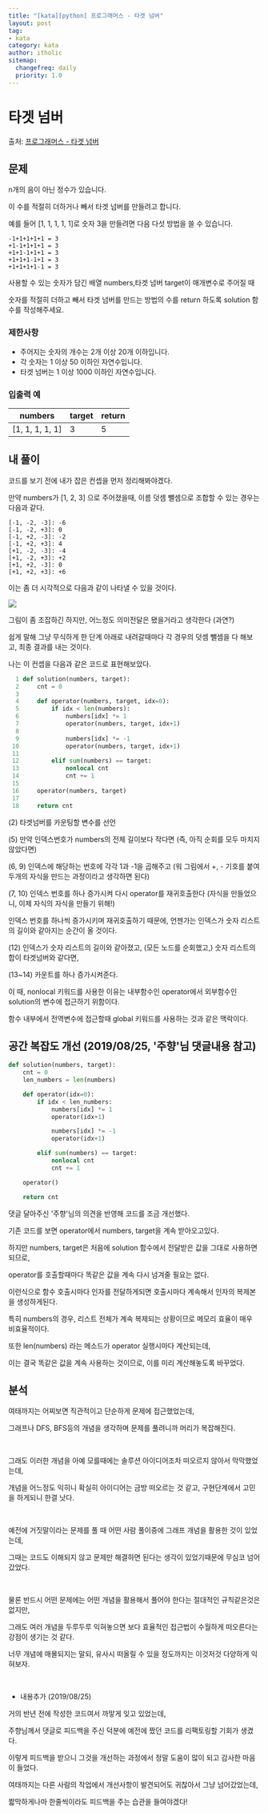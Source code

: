 ```yaml
---
title: "[kata][python] 프로그래머스 - 타겟 넘버"
layout: post
tag:
- kata
category: kata
author: itholic
sitemap:
  changefreq: daily
  priority: 1.0
---
```


# 타겟 넘버

출처: <a href="https://programmers.co.kr/learn/courses/30/lessons/43165" target="_blank">프로그래머스 - 타겟 넘버</a>

## 문제

n개의 음이 아닌 정수가 있습니다.

이 수를 적절히 더하거나 빼서 타겟 넘버를 만들려고 합니다.

예를 들어 [1, 1, 1, 1, 1]로 숫자 3을 만들려면 다음 다섯 방법을 쓸 수 있습니다.

```
-1+1+1+1+1 = 3
+1-1+1+1+1 = 3
+1+1-1+1+1 = 3
+1+1+1-1+1 = 3
+1+1+1+1-1 = 3
```

사용할 수 있는 숫자가 담긴 배열 numbers,타겟 넘버 target이 매개변수로 주어질 때

숫자를 적절히 더하고 빼서 타겟 넘버를 만드는 방법의 수를 return 하도록 solution 함수를 작성해주세요.

### 제한사항

- 주어지는 숫자의 개수는 2개 이상 20개 이하입니다.
- 각 숫자는 1 이상 50 이하인 자연수입니다.
- 타겟 넘버는 1 이상 1000 이하인 자연수입니다.

### 입출력 예

| numbers         | target | return |
| --------------- | ------ | ------ |
| [1, 1, 1, 1, 1] | 3      | 5      |



## 내 풀이

코드를 보기 전에 내가 잡은 컨셉을 먼저 정리해봐야겠다.

만약 numbers가 [1, 2, 3] 으로 주어졌을때, 이름 덧셈 뺄셈으로 조합할 수 있는 경우는 다음과 같다.

```
[-1, -2, -3]: -6
[-1, -2, +3]: 0
[-1, +2, -3]: -2
[-1, +2, +3]: 4
[+1, -2, -3]: -4
[+1, -2, +3]: +2
[+1, +2, -3]: 0
[+1, +2, +3]: +6
```

이는 좀 더 시각적으로 다음과 같이 나타낼 수 있을 것이다.

![](/assets/images/2019/02/06/kata-target-number/graph.png)

그림이 좀 조잡하긴 하지만, 어느정도 의미전달은 됐을거라고 생각한다 (과연?)

쉽게 말해 그냥 무식하게 한 단계 아래로 내려갈때마다 각 경우의 덧셈 뺄셈을 다 해보고, 최종 결과를 내는 것이다.

나는 이 컨셉을 다음과 같은 코드로 표현해보았다.

```python
  1 def solution(numbers, target):
  2     cnt = 0
  3
  4     def operator(numbers, target, idx=0):
  5         if idx < len(numbers):
  6             numbers[idx] *= 1
  7             operator(numbers, target, idx+1)
  8
  9             numbers[idx] *= -1
 10             operator(numbers, target, idx+1)
 11
 12         elif sum(numbers) == target:
 13             nonlocal cnt
 14             cnt += 1
 15
 16     operator(numbers, target)
 17
 18     return cnt
```

(2) 타겟넘버를 카운팅할 변수를 선언

(5) 만약 인덱스번호가 numbers의 전체 길이보다 작다면 (즉, 아직 순회를 모두 마치지 않았다면)

(6, 9) 인덱스에 해당하는 번호에 각각 1과 -1을 곱해주고 (워 그림에서 +, - 기호를 붙여 두개의 자식을 만드는 과정이라고 생각하면 된다)

(7, 10) 인덱스 번호를 하나 증가시켜 다시 operator를 재귀호출한다 (자식을 만들었으니, 이제 자식의 자식을 만들기 위해!)

인덱스 번호를 하나씩 증가시키며 재귀호출하기 때문에, 언젠가는 인덱스가 숫자 리스트의 길이와 같아지는 순간이 올 것이다.

(12) 인덱스가 숫자 리스트의 길이와 같아졌고, (모든 노드를 순회했고,) 숫자 리스트의 합이 타겟넘버와 같다면,

(13~14) 카운트를 하나 증가시켜준다.

이 때, nonlocal 키워드를 사용한 이유는 내부함수인 operator에서 외부함수인 solution의 변수에 접근하기 위함이다.

함수 내부에서 전역변수에 접근할때 global 키워드를 사용하는 것과 같은 맥락이다.


## 공간 복잡도 개선 (2019/08/25, '주향'님 댓글내용 참고)

```python
def solution(numbers, target):
    cnt = 0
    len_numbers = len(numbers)

    def operator(idx=0):
        if idx < len_numbers:
            numbers[idx] *= 1
            operator(idx+1)

            numbers[idx] *= -1
            operator(idx+1)

        elif sum(numbers) == target:
            nonlocal cnt
            cnt += 1

    operator()

    return cnt
```

댓글 달아주신 '주향'님의 의견을 반영해 코드를 조금 개선했다.

기존 코드를 보면 operator에서 numbers, target을 계속 받아오고있다.

하지만 numbers, target은 처음에 solution 함수에서 전달받은 값을 그대로 사용하면 되므로,

operator를 호출할때마다 똑같은 값을 계속 다시 넘겨줄 필요는 없다.

이런식으로 함수 호출시마다 인자를 전달하게되면 호출시마다 계속해서 인자의 복제본을 생성하게된다.

특히 numbers의 경우, 리스트 전체가 계속 복제되는 상황이므로 메모리 효율이 매우 비효율적이다.

또한 len(numbers) 라는 메소드가 operator 실행시마다 계산되는데,

이는 결국 똑같은 값을 계속 사용하는 것이므로, 이를 미리 계산해놓도록 바꾸었다.



## 분석

여태까지는 어찌보면 직관적이고 단순하게 문제에 접근했었는데,

그래프나 DFS, BFS등의 개념을 생각하며 문제를 풀려니까 머리가 복잡해진다.

<br/>

그래도 이러한 개념을 아예 모를때에는 솔루션 아이디어조차 떠오르지 않아서 막막했었는데,

개념을 어느정도 익히니 확실히 아이디어는 금방 떠오르는 것 같고, 구현단계에서 고민을 하게되니 한결 낫다.

<br/>

예전에 거짓말이라는 문제를 풀 때 어떤 사람 풀이중에 그래프 개념을 활용한 것이 있었는데,

그때는 코드도 이해되지 않고 문제만 해결하면 된다는 생각이 있었기때문에 무심코 넘어갔었다.

<br/>

물론 반드시 어떤 문제에는 어떤 개념을 활용해서 풀어야 한다는 절대적인 규칙같은것은 없지만,

그래도 여러 개념을 두루두루 익혀놓으면 보다 효율적인 접근법이 수월하게 떠오른다는 강점이 생기는 것 같다.

너무 개념에 매몰되지는 말되, 유사시 떠올릴 수 있을 정도까지는 이것저것 다양하게 익혀보자.

<br/>

+ 내용추가 (2019/08/25)

거의 반년 전에 작성한 코드여서 까맣게 잊고 있었는데,

주향님께서 댓글로 피드백을 주신 덕분에 예전에 짰던 코드를 리팩토링할 기회가 생겼다.

이렇게 피드백을 받으니 그것을 개선하는 과정에서 정말 도움이 많이 되고 감사한 마음이 들었다.

여태까지는 다른 사람의 작업에서 개선사항이 발견되어도 귀찮아서 그냥 넘어갔었는데,

짧막하게나마 한줄씩이라도 피드백을 주는 습관을 들여야겠다!
